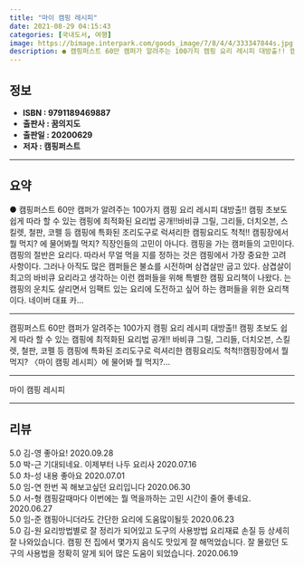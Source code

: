 ```yaml
---
title: "마이 캠핑 레시피"
date: 2021-08-29 04:15:43
categories: [국내도서, 여행]
image: https://bimage.interpark.com/goods_image/7/8/4/4/333347844s.jpg
description: ● 캠핑퍼스트 60만 캠퍼가 알려주는 100가지 캠핑 요리 레시피 대방출!! 캠핑 초보도 쉽게 따라 할 수 있는 캠핑에 최적화된 요리법 공개!!바비큐 그릴, 그리들, 더치오븐, 스킬렛, 철판, 코펠 등 캠핑에 특화된 조리도구로 럭셔리한 캠핑요리도 척척!! 캠핑장에서 뭘 먹지? 에 물
---
```


## **정보**

- **ISBN : 9791189469887**
- **출판사 : 꿈의지도**
- **출판일 : 20200629**
- **저자 : 캠핑퍼스트**

------



## **요약**

●  캠핑퍼스트 60만 캠퍼가 알려주는 100가지 캠핑 요리 레시피 대방출!! 캠핑 초보도 쉽게 따라 할 수 있는 캠핑에 최적화된 요리법 공개!!바비큐 그릴, 그리들, 더치오븐, 스킬렛, 철판, 코펠 등 캠핑에 특화된 조리도구로 럭셔리한 캠핑요리도 척척!!  캠핑장에서 뭘 먹지? 에 물어봐뭘 먹지? 직장인들의 고민이 아니다. 캠핑을 가는 캠퍼들의 고민이다. 캠핑의 절반은 요리다. 따라서 무얼 먹을 지를 정하는 것은 캠핑에서 가장 중요한 고려 사항이다. 그러나 아직도 많은 캠퍼들은 불쇼를 시전하며 삼겹살만 굽고 있다. 삼겹살이 최고의 바비큐 요리라고 생각하는 이런 캠퍼들을 위해 특별한 캠핑 요리책이 나왔다. 는 캠핑의 운치도 살리면서 임팩트 있는 요리에 도전하고 싶어 하는 캠퍼들을 위한 요리책이다. 네이버 대표 카...

------

캠핑퍼스트 60만 캠퍼가 알려주는 100가지 캠핑 요리 레시피 대방출!!
캠핑 초보도 쉽게 따라 할 수 있는 캠핑에 최적화된 요리법 공개!!
바비큐 그릴, 그리들, 더치오븐, 스킬렛, 철판, 코펠 등 
캠핑에 특화된 조리도구로 럭셔리한 캠핑요리도 척척!!캠핑장에서 뭘 먹지? 〈마이 캠핑 레시피〉에 물어봐
뭘 먹지?... 

------


마이 캠핑 레시피 

------


## **리뷰** 

5.0 김-영 좋아요! 2020.09.28 <br/>5.0 박-근 기대되네요. 이제부터 나두 요리사 2020.07.16 <br/>5.0 차-성 내용 좋아요 2020.07.01 <br/>5.0 임-연 한번 꼭 해보고싶던 요리입니다 2020.06.30 <br/>5.0 서-형 캠핑갈때마다 이번에는 뭘 먹을까하는 고민 시간이 줄어 좋네요. 2020.06.27 <br/>5.0 임-준 캠핑아니더라도 간단한 요리에 도움많이될듯 2020.06.23 <br/>5.0 김-원 요리방법별로 잘 정리가 되어있고 도구의 사용방법 요리재료 손질 등 상세히 잘 나와있습니다.
캠핑 전 집에서 몇가지 음식도 맛있게 잘 해먹었습니다.
잘 몰랐던 도구의 사용법을 정확히 알게 되어 많은 도움이 되었습니다.
 2020.06.19 <br/>
